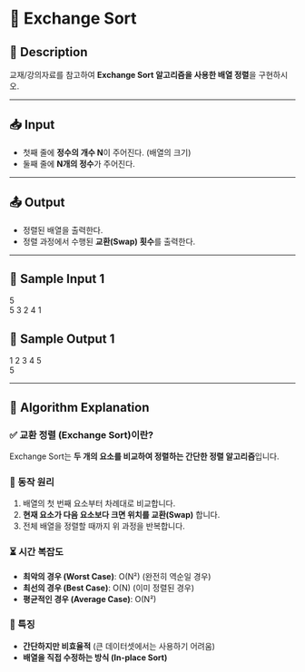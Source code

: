 # 🔎 Exchange Sort

## 📌 Description

교재/강의자료를 참고하여 **Exchange Sort 알고리즘을 사용한 배열 정렬**을 구현하시오.

---

## 📥 Input

- 첫째 줄에 **정수의 개수 N**이 주어진다. (배열의 크기)
- 둘째 줄에 **N개의 정수**가 주어진다.

---

## 📤 Output

- 정렬된 배열을 출력한다.
- 정렬 과정에서 수행된 **교환(Swap) 횟수**를 출력한다.

---

## 📝 Sample Input 1

5  
5 3 2 4 1  

## 📌 Sample Output 1

1 2 3 4 5  
5  

---

## 🧐 Algorithm Explanation

### ✅ 교환 정렬 (Exchange Sort)이란?

Exchange Sort는 **두 개의 요소를 비교하여 정렬하는 간단한 정렬 알고리즘**입니다.

### 🔹 동작 원리

1. 배열의 첫 번째 요소부터 차례대로 비교합니다.  
2. **현재 요소가 다음 요소보다 크면 위치를 교환(Swap)** 합니다.  
3. 전체 배열을 정렬할 때까지 위 과정을 반복합니다.  

### ⏳ 시간 복잡도

- **최악의 경우 (Worst Case)**: O(N²) (완전히 역순일 경우)  
- **최선의 경우 (Best Case)**: O(N) (이미 정렬된 경우)  
- **평균적인 경우 (Average Case)**: O(N²)  

### 📌 특징

- **간단하지만 비효율적** (큰 데이터셋에서는 사용하기 어려움)  
- **배열을 직접 수정하는 방식 (In-place Sort)**
